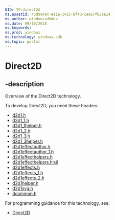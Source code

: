 ```yaml
---
UID: TP:direct2d
ms.assetid: 43d8949c-ea1e-342c-bf43-cea67f63ae14
ms.author: windowssdkdev
ms.date: 09/10/2018
ms.keywords: 
ms.prod: windows
ms.technology: windows-sdk
ms.topic: portal
---
```


# Direct2D

## -description

Overview of the Direct2D technology.

To develop Direct2D, you need these headers:

 * [d2d1.h](../d2d1/index.md)
 * [d2d1_1.h](../d2d1_1/index.md)
 * [d2d1_1helper.h](../d2d1_1helper/index.md)
 * [d2d1_2.h](../d2d1_2/index.md)
 * [d2d1_3.h](../d2d1_3/index.md)
 * [d2d1_3helper.h](../d2d1_3helper/index.md)
 * [d2d1effectauthor.h](../d2d1effectauthor/index.md)
 * [d2d1effectauthor_1.h](../d2d1effectauthor_1/index.md)
 * [d2d1effecthelpers.h](../d2d1effecthelpers/index.md)
 * [d2d1effecthelpers.hlsli](../d2d1effecthelpers/index.md)
 * [d2d1effects.h](../d2d1effects/index.md)
 * [d2d1effects_1.h](../d2d1effects_1/index.md)
 * [d2d1effects_2.h](../d2d1effects_2/index.md)
 * [d2d1helper.h](../d2d1helper/index.md)
 * [d2d1svg.h](../d2d1svg/index.md)
 * [dcommon.h](../dcommon/index.md)

For programming guidance for this technology, see:
* [Direct2D](/windows/desktop/direct2d)

